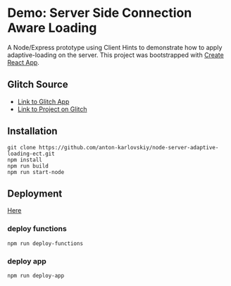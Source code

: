 
# Demo: Server Side Connection Aware Loading
A Node/Express prototype using Client Hints to demonstrate how to apply adaptive-loading on the server.
This project was bootstrapped with [Create React App](https://github.com/facebook/create-react-app).

## Glitch Source
* [Link to Glitch App](https://anton-karlovskiy-node-server-adaptive-loading-ect.glitch.me/)
* [Link to Project on Glitch](https://glitch.com/~anton-karlovskiy-node-server-adaptive-loading-ect/)

## Installation
```
git clone https://github.com/anton-karlovskiy/node-server-adaptive-loading-ect.git
npm install
npm run build
npm run start-node
```

## Deployment
[Here](https://server-adaptive-loading-ect.herokuapp.com/)

### deploy functions
```
npm run deploy-functions
```

### deploy app
```
npm run deploy-app
```
